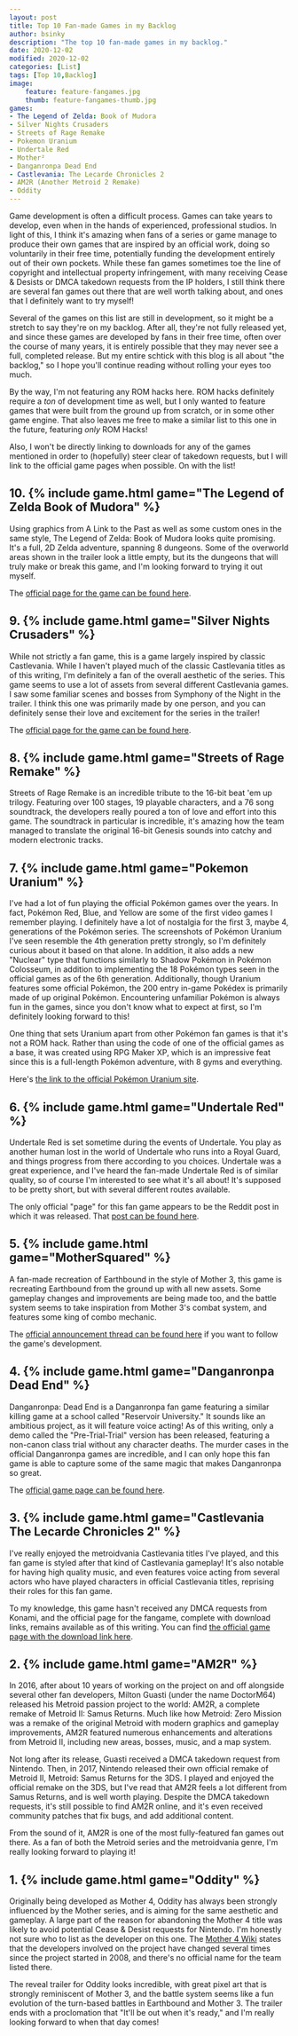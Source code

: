 ```yaml
---
layout: post
title: Top 10 Fan-made Games in my Backlog
author: bsinky
description: "The top 10 fan-made games in my backlog."
date: 2020-12-02
modified: 2020-12-02
categories: [List]
tags: [Top 10,Backlog]
image:
    feature: feature-fangames.jpg
    thumb: feature-fangames-thumb.jpg
games:
- The Legend of Zelda: Book of Mudora
- Silver Nights Crusaders
- Streets of Rage Remake
- Pokemon Uranium
- Undertale Red
- Mother²
- Danganronpa Dead End
- Castlevania: The Lecarde Chronicles 2
- AM2R (Another Metroid 2 Remake)
- Oddity
---
```


Game development is often a difficult process. Games can take years to develop,
even when in the hands of experienced, professional studios. In light of this, I
think it's amazing when fans of a series or game manage to produce their own
games that are inspired by an official work, doing so voluntarily in their free
time, potentially funding the development entirely out of their own pockets.
While these fan games sometimes toe the line of copyright and intellectual
property infringement, with many receiving Cease & Desists or DMCA takedown
requests from the IP holders, I still think there are several fan games out
there that are well worth talking about, and ones that I definitely want to try
myself!

<!--more-->

Several of the games on this list are still in development, so it might be a
stretch to say they're on my backlog. After all, they're not fully released yet,
and since these games are developed by fans in their free time, often over the
course of many years, it is entirely possible that they may never see a full,
completed release. But my entire schtick with this blog is all about "the
backlog," so I hope you'll continue reading without rolling your eyes too much.

By the way, I'm not featuring any ROM hacks here. ROM hacks definitely require a
*ton* of development time as well, but I only wanted to feature games that were
built from the ground up from scratch, or in some other game engine. That also
leaves me free to make a similar list to this one in the future, featuring
*only* ROM Hacks!

Also, I won't be directly linking to downloads for any of the games mentioned in
order to (hopefully) steer clear of takedown requests, but I will link to the
official game pages when possible. On with the list!

## 10. {% include game.html game="The Legend of Zelda Book of Mudora" %}

Using graphics from A Link to the Past as well as some custom ones in the same
style, The Legend of Zelda: Book of Mudora looks quite promising. It's a full,
2D Zelda adventure, spanning 8 dungeons. Some of the overworld areas shown in
the trailer look a little empty, but its the dungeons that will truly make or
break this game, and I'm looking forward to trying it out myself.

The [official page for the game can be found
here](https://sites.google.com/site/zeldabom/).
 
## 9. {% include game.html game="Silver Nights Crusaders" %}

While not strictly a fan game, this is a game largely inspired by classic
Castlevania. While I haven't played much of the classic Castlevania titles as of
this writing, I'm definitely a fan of the overall aesthetic of the series. This
game seems to use a lot of assets from several different Castlevania games. I
saw some familiar scenes and bosses from Symphony of the Night in the trailer. I
think this one was primarily made by one person, and you can definitely sense
their love and excitement for the series in the trailer!

The [official page for the game can be found
here](https://trueroledreams.org/silver-nights-crusaders/).

## 8. {% include game.html game="Streets of Rage Remake" %}

Streets of Rage Remake is an incredible tribute to the 16-bit beat 'em up
trilogy. Featuring over 100 stages, 19 playable characters, and a 76 song
soundtrack, the developers really poured a ton of love and effort into this
game. The soundtrack in particular is incredible, it's amazing how the team
managed to translate the original 16-bit Genesis sounds into catchy and modern
electronic tracks.

## 7. {% include game.html game="Pokemon Uranium" %}
 
I've had a lot of fun playing the official Pokémon games over the years. In
fact, Pokémon Red, Blue, and Yellow are some of the first video games I remember
playing. I definitely have a lot of nostalgia for the first 3, maybe 4,
generations of the Pokémon series. The screenshots of Pokémon Uranium I've seen
resemble the 4th generation pretty strongly, so I'm definitely curious about it
based on that alone. In addition, it also adds a new "Nuclear" type that
functions similarly to Shadow Pokémon in Pokémon Colosseum, in addition to
implementing the 18 Pokémon types seen in the official games as of the 6th
generation. Additionally, though Uranium features some official Pokémon, the 200
entry in-game Pokédex is primarily made of up original Pokémon. Encountering
unfamiliar Pokémon is always fun in the games, since you don't know what to
expect at first, so I'm definitely looking forward to this!

One thing that sets Uranium apart from other Pokémon fan games is that it's not
a ROM hack. Rather than using the code of one of the official games as a base,
it was created using RPG Maker XP, which is an impressive feat since this is a
full-length Pokémon adventure, with 8 gyms and everything.

Here's [the link to the official Pokémon Uranium site](http://pokemonuranium.org/).
 
## 6. {% include game.html game="Undertale Red" %}

Undertale Red is set sometime during the events of Undertale. You play as
another human lost in the world of Undertale who runs into a Royal Guard, and
things progress from there according to you choices. Undertale was a great
experience, and I've heard the fan-made Undertale Red is of similar quality, so
of course I'm interested to see what it's all about! It's supposed to be pretty
short, but with several different routes available.

The only official "page" for this fan game appears to be the Reddit post in
which it was released. That [post can be found
here](https://www.reddit.com/r/Undertale/comments/3x5uw2/hi_i_made_thorough_undertale_tribute_game/).

## 5. {% include game.html game="MotherSquared" %}
 
A fan-made recreation of Earthbound in the style of Mother 3, this game is
recreating Earthbound from the ground up with all new assets. Some gameplay
changes and improvements are being made too, and the battle system seems to take
inspiration from Mother 3's combat system, and features some king of combo
mechanic.

The [official announcement thread can be found
here](https://forum.starmen.net/forum/Fan/Games/EarthBound-Remake-Alpha-2-0) if
you want to follow the game's development.

## 4. {% include game.html game="Danganronpa Dead End" %}
 
Danganronpa: Dead End is a Danganronpa fan game featuring a similar killing game
at a school called "Reservoir University." It sounds like an ambitious project,
as it will feature voice acting! As of this writing, only a demo called the
"Pre-Trial-Trial" version has been released, featuring a non-canon class trial
without any character deaths. The murder cases in the official Danganronpa games
are incredible, and I can only hope this fan game is able to capture some of the
same magic that makes Danganronpa so great.

The [official game page can be found
here](https://djcatproductions.itch.io/danganronpa-dead-end).
 
## 3. {% include game.html game="Castlevania The Lecarde Chronicles 2" %}
 
I've really enjoyed the metroidvania Castlevania titles I've played, and this
fan game is styled after that kind of Castlevania gameplay! It's also notable
for having high quality music, and even features voice acting from several
actors who have played characters in official Castlevania titles, reprising
their roles for this fan game.

To my knowledge, this game hasn't received any DMCA requests from Konami, and
the official page for the fangame, complete with download links, remains
available as of this writing. You can find [the official game page with the
download link
here](http://the-mig-page.wifeo.com/castlevania-the-lecarde-chronicles-2013.php).
 
## 2. {% include game.html game="AM2R" %}
 
In 2016, after about 10 years of working on the project on and off alongside
several other fan developers, Milton Guasti (under the name DoctorM64) released
his Metroid passion project to the world: AM2R, a complete remake of Metroid II:
Samus Returns. Much like how Metroid: Zero Mission was a remake of the original
Metroid with modern graphics and gameplay improvements, AM2R featured numerous
enhancements and alterations from Metroid II, including new areas, bosses,
music, and a map system.

Not long after its release, Guasti received a DMCA takedown request from
Nintendo. Then, in 2017, Nintendo released their own official remake of Metroid
II, Metroid: Samus Returns for the 3DS. I played and enjoyed the official remake
on the 3DS, but I've read that AM2R feels a lot different from Samus Returns,
and is well worth playing. Despite the DMCA takedown requests, it's still
possible to find AM2R online, and it's even received community patches that fix
bugs, and add additional content.

From the sound of it, AM2R is one of the most fully-featured fan games out
there. As a fan of both the Metroid series and the metroidvania genre, I'm
really looking forward to playing it!

## 1. {% include game.html game="Oddity" %}
 
Originally being developed as Mother 4, Oddity has always been strongly
influenced by the Mother series, and is aiming for the same aesthetic and
gameplay. A large part of the reason for abandoning the Mother 4 title was
likely to avoid potential Cease & Desist requests for Nintendo. I'm honestly not
sure who to list as the developer on this one. The [Mother 4
Wiki](https://mother4.fandom.com/wiki/Oddity) states that the developers
involved on the project have changed several times since the project started in
2008, and there's no official name for the team listed there.

The reveal trailer for Oddity looks incredible, with great pixel art that is
strongly reminiscent of Mother 3, and the battle system seems like a fun
evolution of the turn-based battles in Earthbound and Mother 3. The trailer ends
with a proclomation that "It'll be out when it's ready," and I'm really looking
forward to when that day comes!

